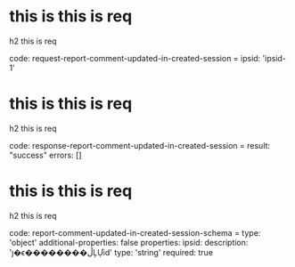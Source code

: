 # this is this is req

h2 this is req

code:
    request-report-comment-updated-in-created-session =
  ipsid: 'ipsid-1'


# this is this is req

h2 this is req

code:
    response-report-comment-updated-in-created-session =
  result: "success"
  errors: []


# this is this is req

h2 this is req

code:
    report-comment-updated-in-created-session-schema =
  type: 'object'
  additional-properties: false
  properties:
    ipsid:
      description: 'ȷ�ϵ��������ڵĻỰid'
      type: 'string'
      required: true


